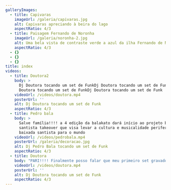 ```yaml
---
galleryImages:
  - title: Capivaras
    imageUrl: /galeria/capivaras.jpg
    alt: Capivaras apreciando à beira do lago
    aspectRatio: 4/3
  - title: Paisagem Fernando de Noronha
    imageUrl: /galeria/noronha-2.jpg
    alt: Uma bela vista de contraste verde a azul da ilha Fernando de Noronha
    aspectRatio: 4/3
  - {}
  - {}
  - {}
title: index
videos:
  - title: Doutora2
    body: >
      Dj Doutora tocando um set de FunkDj Doutora tocando um set de FunkDj
      Doutora tocando um set de FunkDj Doutora tocando um set de Funk
    videoUrl: /videos/doutora.mp4
    posterUrl: ''
    alt: Dj Doutora tocando um set de Funk
    aspectRatio: 4/3
  - title: Pedro bala
    body: >
      Salve família!!!! a 4 edição da balakato dará início ao projeto baixada
      santista takeover que visa levar a cultura e musicalidade periferica da
      baixada santista para o mundo
    videoUrl: /videos/pedrobala.mp4
    posterUrl: /galeria/decoracao.jpg
    alt: Dj Pedro Bala tocando um set de Funk
    aspectRatio: 4/3
  - title: Doutora
    body: "PARI!!!! Finalmente posso falar que meu primeiro set gravado ao vivo lá na [@fpartysantos](https://www.instagram.com/fpartysantos/) tá disponível pra vocês ouvirem e dançarem em casa tanto em vídeo quanto em áudio. Mesmo com todas as adversidades e áudio revisado espero muito que consigam curtir e dançar bastante\U0001F496\n"
    videoUrl: /videos/doutora.mp4
    posterUrl: ''
    alt: Dj Doutora tocando um set de Funk
    aspectRatio: 4/3
---
```


